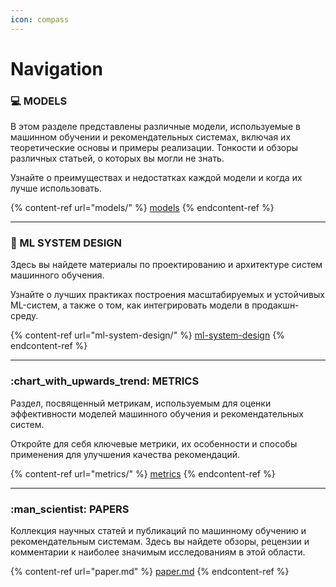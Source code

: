 ```yaml
---
icon: compass
---
```


# Navigation

### :computer: MODELS

В этом разделе представлены различные модели, используемые в машинном обучении и рекомендательных системах, включая их теоретические основы и примеры реализации. Тонкости и обзоры различных статьей, о которых вы могли не знать.&#x20;

Узнайте о преимуществах и недостатках каждой модели и когда их лучше использовать.

{% content-ref url="models/" %}
[models](models/)
{% endcontent-ref %}

***

### :notebook: ML SYSTEM DESIGN

Здесь вы найдете материалы по проектированию и архитектуре систем машинного обучения.&#x20;

Узнайте о лучших практиках построения масштабируемых и устойчивых ML-систем, а также о том, как интегрировать модели в продакшн-среду.

{% content-ref url="ml-system-design/" %}
[ml-system-design](ml-system-design/)
{% endcontent-ref %}

***

### :chart\_with\_upwards\_trend: METRICS

Раздел, посвященный метрикам, используемым для оценки эффективности моделей машинного обучения и рекомендательных систем.&#x20;

Откройте для себя ключевые метрики, их особенности и способы применения для улучшения качества рекомендаций.

{% content-ref url="metrics/" %}
[metrics](metrics/)
{% endcontent-ref %}

***

### :man\_scientist: PAPERS

Коллекция научных статей и публикаций по машинному обучению и рекомендательным системам. Здесь вы найдете обзоры, рецензии и комментарии к наиболее значимым исследованиям в этой области.

{% content-ref url="paper.md" %}
[paper.md](paper.md)
{% endcontent-ref %}
